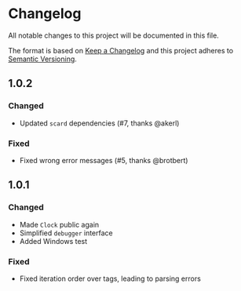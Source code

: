 # Changelog

All notable changes to this project will be documented in this file.

The format is based on [Keep a Changelog](http://keepachangelog.com/en/1.0.0/)
and this project adheres to [Semantic Versioning](http://semver.org/spec/v2.0.0.html).

## 1.0.2

### Changed

- Updated `scard` dependencies (#7, thanks @akerl)

### Fixed

- Fixed wrong error messages (#5, thanks @brotbert)

## 1.0.1

### Changed

- Made `Clock` public again
- Simplified `debugger` interface
- Added Windows test

### Fixed

- Fixed iteration order over tags, leading to parsing errors
